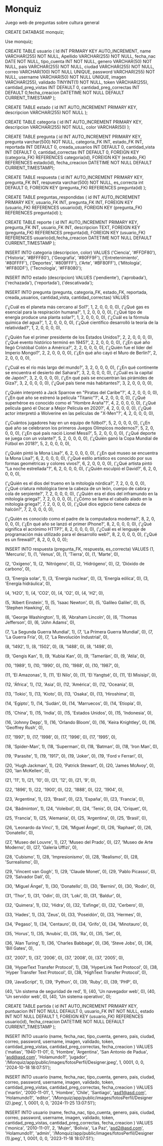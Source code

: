 # Monquiz
 Juego web de preguntas sobre cultura general

CREATE DATABASE monquiz;

Use monquiz;

CREATE TABLE usuario ( Id INT PRIMARY KEY AUTO_INCREMENT, name VARCHAR(255) NOT NULL, Apellido VARCHAR(255) NOT NULL, fecha_nac DATE NOT NULL, tipo_cuenta INT NOT NULL, genero VARCHAR(50) NOT NULL, pais VARCHAR(255) NOT NULL, ciudad VARCHAR(255) NOT NULL, correo VARCHAR(100) NOT NULL UNIQUE, password VARCHAR(255) NOT NULL, username VARCHAR(50) NOT NULL UNIQUE, imagen VARCHAR(255), validado TINYINT(1) NOT NULL, token VARCHAR(255), cantidad_preg_vistas INT DEFAULT 0, cantidad_preg_correctas INT DEFAULT 0,fecha_creacion DATETIME NOT NULL DEFAULT CURRENT_TIMESTAMP );

CREATE TABLE estado ( id INT AUTO_INCREMENT PRIMARY KEY, descripcion VARCHAR(255) NOT NULL );

CREATE TABLE categoria ( id INT AUTO_INCREMENT PRIMARY KEY, descripcion VARCHAR(255) NOT NULL, color VARCHAR(50) );

CREATE TABLE pregunta ( id INT AUTO_INCREMENT PRIMARY KEY, pregunta varchar(500) NOT NULL, categoria_FK INT, estado_FK INT, reportada INT DEFAULT 0, creada_usuarios INT DEFAULT 0, cantidad_vista INT DEFAULT 0, cantidad_correctas INT DEFAULT 0, FOREIGN KEY (categoria_FK) REFERENCES categoria(id), FOREIGN KEY (estado_FK) REFERENCES estado(id), fecha_creacion DATETIME NOT NULL DEFAULT CURRENT_TIMESTAMP);

CREATE TABLE respuesta ( id INT AUTO_INCREMENT PRIMARY KEY, pregunta_FK INT, respuesta varchar(500) NOT NULL, es_correcta int DEFAULT 0, FOREIGN KEY (pregunta_FK) REFERENCES pregunta(id) );

CREATE TABLE preguntas_respondidas ( id INT AUTO_INCREMENT PRIMARY KEY, usuario_FK INT, pregunta_FK INT, FOREIGN KEY (usuario_FK) REFERENCES usuario(id), FOREIGN KEY (pregunta_FK) REFERENCES pregunta(id) );

CREATE TABLE reporte ( id INT AUTO_INCREMENT PRIMARY KEY, pregunta_FK INT, usuario_FK INT, descripcion TEXT, FOREIGN KEY (pregunta_FK) REFERENCES pregunta(id), FOREIGN KEY (usuario_FK) REFERENCES usuario(id),fecha_creacion DATETIME NOT NULL DEFAULT CURRENT_TIMESTAMP );

INSERT INTO categoria (descripcion, color) VALUES ('Ciencia', '#FFDF80'), ('Historia', '#BFFF80'), ('Geografía', '#80FF9F'), ('Entretenimiento', '#80FFFF'), ('Deportes', '#809FFF'), ('Arte', '#BF80FF'), ('Mitología', '#FF80DF'), ('Tecnología', '#FF8080');

INSERT INTO estado (descripcion) VALUES ('pendiente'), ('aprobada'), ('rechazada'), ('reportada'), ('descativada');

INSERT INTO pregunta (pregunta, categoria_FK, estado_FK, reportada, creada_usuarios, cantidad_vista, cantidad_correctas)
VALUES

('¿Cuál es el planeta más cercano al Sol?', 1, 2, 0, 0, 0, 0),
('¿Qué gas es esencial para la respiración humana?', 1, 2, 0, 0, 0, 0),
('¿Qué tipo de energía produce una planta solar?', 1, 2, 0, 0, 0, 0),
('¿Cuál es la fórmula química del agua?', 1, 2, 0, 0, 0, 0),
('¿Qué científico desarrolló la teoría de la relatividad?', 1, 2, 0, 0, 0, 0),


('¿Quién fue el primer presidente de los Estados Unidos?', 2, 2, 0, 0, 0, 0),
('¿Qué evento histórico terminó en 1945?', 2, 2, 0, 0, 0, 0),
('¿En qué año llegó Cristóbal Colón a América?', 2, 2, 0, 0, 0, 0),
('¿Quién fue el líder del Imperio Mongol?', 2, 2, 0, 0, 0, 0),
('¿En qué año cayó el Muro de Berlín?', 2, 2, 0, 0, 0, 0),


('¿Cuál es el río más largo del mundo?', 3, 2, 0, 0, 0, 0),
('¿En qué continente se encuentra el desierto del Sahara?', 3, 2, 0, 0, 0, 0),
('¿Cuál es la capital de Japón?', 3, 2, 0, 0, 0, 0),
('¿En qué país se encuentran las pirámides de Giza?', 3, 2, 0, 0, 0, 0),
('¿Qué país tiene más habitantes?', 3, 2, 0, 0, 0, 0),


('¿Quién interpretó a Jack Sparrow en "Piratas del Caribe"?', 4, 2, 0, 0, 0, 0),
('¿En qué año se estrenó la película "Titanic"?', 4, 2, 0, 0, 0, 0),
('¿Qué superhéroe es conocido como el "Hombre Araña"?', 4, 2, 0, 0, 0, 0),
('¿Qué película ganó el Oscar a Mejor Película en 2020?', 4, 2, 0, 0, 0, 0),
('¿Qué actor interpretó a Wolverine en las películas de "X-Men"?', 4, 2, 0, 0, 0, 0),


('¿Cuántos jugadores hay en un equipo de fútbol?', 5, 2, 0, 0, 0, 0),
('¿En qué año se celebraron los primeros Juegos Olímpicos modernos?', 5, 2, 0, 0, 0, 0),
('¿En qué país nació Lionel Messi?', 5, 2, 0, 0, 0, 0),
('¿Qué deporte se juega con un volante?', 5, 2, 0, 0, 0, 0),
('¿Quién ganó la Copa Mundial de Fútbol en 2018?', 5, 2, 0, 0, 0, 0),

('¿Quién pintó la Mona Lisa?', 6, 2, 0, 0, 0, 0),
('¿En qué museo se encuentra la Mona Lisa?', 6, 2, 0, 0, 0, 0),
('¿Qué estilo artístico es conocido por sus formas geométricas y colores vivos?', 6, 2, 0, 0, 0, 0),
('¿Qué artista pintó "La noche estrellada"?', 6, 2, 0, 0, 0, 0),
('¿Quién esculpió el David?', 6, 2, 0, 0, 0, 0),

('¿Quién es el dios del trueno en la mitología nórdica?', 7, 2, 0, 0, 0, 0),
('¿Qué criatura mitológica tiene la cabeza de un león, cuerpo de cabra y cola de serpiente?', 7, 2, 0, 0, 0, 0),
('¿Quién era el dios del inframundo en la mitología griega?', 7, 2, 0, 0, 0, 0),
('¿Cómo se llama el caballo alado en la mitología griega?', 7, 2, 0, 0, 0, 0),
('¿Qué dios egipcio tiene cabeza de halcón?', 7, 2, 0, 0, 0, 0),

('¿Quién es conocido como el padre de la computadora moderna?', 8, 2, 0, 0, 0, 0),
('¿En qué año se lanzó el primer iPhone?', 8, 2, 0, 0, 0, 0),
('¿Qué significa el acrónimo HTTP?', 8, 2, 0, 0, 0, 0),
('¿Cuál es el lenguaje de programación más utilizado para el desarrollo web?', 8, 2, 0, 0, 0, 0),
('¿Qué es un firewall?', 8, 2, 0, 0, 0, 0);

INSERT INTO respuesta (pregunta_FK, respuesta, es_correcta)
VALUES
(1, 'Mercurio', 1),
(1, 'Venus', 0),
(1, 'Tierra', 0),
(1, 'Marte', 0),

(2, 'Oxígeno', 1),
(2, 'Nitrógeno', 0),
(2, 'Hidrógeno', 0),
(2, 'Dióxido de carbono', 0),

(3, 'Energía solar', 1),
(3, 'Energía nuclear', 0),
(3, 'Energía eólica', 0),
(3, 'Energía hidráulica', 0),

(4, 'H2O', 1),
(4, 'CO2', 0),
(4, 'O2', 0),
(4, 'H2', 0),

(5, 'Albert Einstein', 1),
(5, 'Isaac Newton', 0),
(5, 'Galileo Galilei', 0),
(5, 'Stephen Hawking', 0),

(6, 'George Washington', 1),
(6, 'Abraham Lincoln', 0),
(6, 'Thomas Jefferson', 0),
(6, 'John Adams', 0),

(7, 'La Segunda Guerra Mundial', 1),
(7, 'La Primera Guerra Mundial', 0),
(7, 'La Guerra Fría', 0),
(7, 'La Revolución Industrial', 0),

(8, '1492', 1),
(8, '1502', 0),
(8, '1488', 0),
(8, '1498', 0),

(9, 'Gengis Kan', 1),
(9, 'Kublai Kan', 0),
(9, 'Tamerlán', 0),
(9, 'Atila', 0),

(10, '1989', 1),
(10, '1990', 0),
(10, '1988', 0),
(10, '1987', 0),

(11, 'El Amazonas', 1),
(11, 'El Nilo', 0),
(11, 'El Yangtsé', 0),
(11, 'El Misisipi', 0),

(12, 'África', 1),
(12, 'Asia', 0),
(12, 'América', 0),
(12, 'Oceanía', 0),

(13, 'Tokio', 1),
(13, 'Kioto', 0),
(13, 'Osaka', 0),
(13, 'Hiroshima', 0),

(14, 'Egipto', 1),
(14, 'Sudán', 0),
(14, 'Marruecos', 0),
(14, 'Etiopía', 0),

(15, 'China', 1),
(15, 'India', 0),
(15, 'Estados Unidos', 0),
(15, 'Indonesia', 0),


(16, 'Johnny Depp', 1),
(16, 'Orlando Bloom', 0),
(16, 'Keira Knightley', 0),
(16, 'Geoffrey Rush', 0),

(17, '1997', 1),
(17, '1998', 0),
(17, '1996', 0),
(17, '1995', 0),

(18, 'Spider-Man', 1),
(18, 'Superman', 0),
(18, 'Batman', 0),
(18, 'Iron Man', 0),

(19, 'Parasite', 1),
(19, '1917', 0),
(19, 'Joker', 0),
(19, 'Ford v Ferrari', 0),

(20, 'Hugh Jackman', 1),
(20, 'Patrick Stewart', 0),
(20, 'James McAvoy', 0),
(20, 'Ian McKellen', 0),


(21, '11', 1),
(21, '10', 0),
(21, '12', 0),
(21, '9', 0),

(22, '1896', 1),
(22, '1900', 0),
(22, '1888', 0),
(22, '1904', 0),

(23, 'Argentina', 1),
(23, 'Brasil', 0),
(23, 'España', 0),
(23, 'Francia', 0),

(24, 'Bádminton', 1),
(24, 'Voleibol', 0),
(24, 'Tenis', 0),
(24, 'Críquet', 0),

(25, 'Francia', 1),
(25, 'Alemania', 0),
(25, 'Argentina', 0),
(25, 'Brasil', 0),


(26, 'Leonardo da Vinci', 1),
(26, 'Miguel Ángel', 0),
(26, 'Raphael', 0),
(26, 'Donatello', 0),

(27, 'Museo del Louvre', 1),
(27, 'Museo del Prado', 0),
(27, 'Museo de Arte Moderno', 0),
(27, 'Galería Uffizi', 0),

(28, 'Cubismo', 1),
(28, 'Impresionismo', 0),
(28, 'Realismo', 0),
(28, 'Surrealismo', 0),

(29, 'Vincent van Gogh', 1),
(29, 'Claude Monet', 0),
(29, 'Pablo Picasso', 0),
(29, 'Salvador Dalí', 0),

(30, 'Miguel Ángel', 1),
(30, 'Donatello', 0),
(30, 'Bernini', 0),
(30, 'Rodin', 0),


(31, 'Thor', 1),
(31, 'Odin', 0),
(31, 'Loki', 0),
(31, 'Baldur', 0),

(32, 'Quimera', 1),
(32, 'Hidra', 0),
(32, 'Esfinge', 0),
(32, 'Cerbero', 0),

(33, 'Hades', 1),
(33, 'Zeus', 0),
(33, 'Poseidón', 0),
(33, 'Hermes', 0),

(34, 'Pegaso', 1),
(34, 'Centauro', 0),
(34, 'Grifo', 0),
(34, 'Minotauro', 0),

(35, 'Horus', 1),
(35, 'Anubis', 0),
(35, 'Ra', 0),
(35, 'Set', 0),


(36, 'Alan Turing', 1),
(36, 'Charles Babbage', 0),
(36, 'Steve Jobs', 0),
(36, 'Bill Gates', 0),

(37, '2007', 1),
(37, '2006', 0),
(37, '2008', 0),
(37, '2005', 0),

(38, 'HyperText Transfer Protocol', 1),
(38, 'HyperLink Text Protocol', 0),
(38, 'Hyper Transfer Text Protocol', 0),
(38, 'HighText Transfer Protocol', 0),

(39, 'JavaScript', 1),
(39, 'Python', 0),
(39, 'Ruby', 0),
(39, 'PHP', 0),

(40, 'Un sistema de seguridad de red', 1),
(40, 'Un navegador web', 0),
(40, 'Un servidor web', 0),
(40, 'Un sistema operativo', 0);


CREATE TABLE partida (
                         id INT AUTO_INCREMENT PRIMARY KEY,
                         puntuacion INT NOT NULL DEFAULT 0,
                         usuario_FK INT NOT NULL,
                         estado INT NOT NULL DEFAULT 1,
                         FOREIGN KEY (usuario_FK) REFERENCES usuario(id),
                         fecha_creacion DATETIME NOT NULL DEFAULT CURRENT_TIMESTAMP
);

INSERT INTO usuario (name, fecha_nac, tipo_cuenta, genero, pais, ciudad, correo, password, username, imagen, validado, token, cantidad_preg_vistas, cantidad_preg_correctas, fecha_creacion ) VALUES ('matias', '1940-11-01', 0, 'Hombre', 'Argentina', 'San Antonio de Padua', 'asd@asd.com', 'Holamundo1!', 'jugador', '/Monquiz/app/public/images/fotosPerfil/Designer.jpeg', 1, 0001, 0, 0, '2024-10-18 18:07:51');

INSERT INTO usuario (name, fecha_nac, tipo_cuenta, genero, pais, ciudad, correo, password, username, imagen, validado, token, cantidad_preg_vistas, cantidad_preg_correctas, fecha_creacion ) VALUES ('martin', '2000-11-01', 1, 'Hombre', 'Chile', 'Santiago', 'asd1@asd.com', 'Holamundo1!', 'editor', '/Monquiz/app/public/images/fotosPerfil/Designer (2).jpeg', 1, 0001, 0, 0, '2024-11-25 13:07:51');

INSERT INTO usuario (name, fecha_nac, tipo_cuenta, genero, pais, ciudad, correo, password, username, imagen, validado, token, cantidad_preg_vistas, cantidad_preg_correctas, fecha_creacion ) VALUES ('monica', '2010-11-01', 2, 'Mujer', 'Bolivia', 'La Paz', 'asd2@asd.com', 'Holamundo1!', 'admin', '/Monquiz/app/public/images/fotosPerfil/Designer (1).jpeg', 1, 0001, 0, 0, '2023-11-18 18:07:51');

